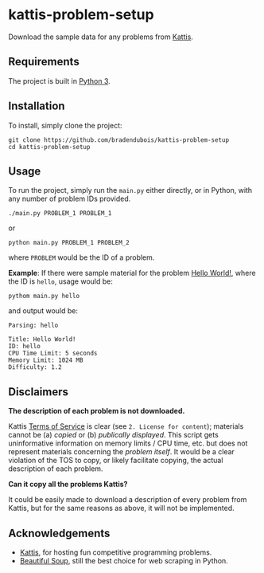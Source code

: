 # kattis-problem-setup

Download the sample data for any problems from [Kattis](open.kattis.com).

## Requirements

The project is built in [Python 3](https://www.python.org/).

## Installation

To install, simply clone the project:

```shell_script
git clone https://github.com/bradendubois/kattis-problem-setup
cd kattis-problem-setup
```

## Usage

To run the project, simply run the ``main.py`` either directly, or in Python, with any number of problem IDs provided.

```shell_script
./main.py PROBLEM_1 PROBLEM_1
```

or

```shell_script
python main.py PROBLEM_1 PROBLEM_2
```

where ``PROBLEM`` would be the ID of a problem. 

**Example**: If there were sample material for the problem [Hello World!](https://open.kattis.com/problems/hello), where the ID is ``hello``, usage would be:

```shell_script
pythom main.py hello
```

and output would be:

```
Parsing: hello 

Title: Hello World!
ID: hello
CPU Time Limit: 5 seconds
Memory Limit: 1024 MB
Difficulty: 1.2
```

## Disclaimers

**The description of each problem is not downloaded.**

Kattis [Terms of Service](https://open.kattis.com/help/tos) is clear (see ``2. License for content``); materials cannot be (a) *copied* or (b) *publically displayed*. This script gets uninformative information on memory limits / CPU time, etc. but does not represent materials concerning the *problem itself*. It would be a clear violation of the TOS to copy, or likely facilitate copying, the actual description of each problem. 

**Can it copy all the problems Kattis?**

It could be easily made to download a description of every problem from Kattis, but for the same reasons as above, it will not be implemented.

## Acknowledgements

- [Kattis](https://open.kattis.com/), for hosting fun competitive programming problems.
- [Beautiful Soup](https://www.crummy.com/software/BeautifulSoup/), still the best choice for web scraping in Python.
